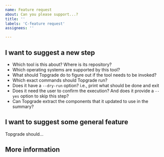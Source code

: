 ```yaml
---
name: Feature request
about: Can you please support...?
title: ''
labels: 'C-feature request'
assignees: ''

---
```


## I want to suggest a new step

* Which tool is this about? Where is its repository?
* Which operating systems are supported by this tool?
* What should Topgrade do to figure out if the tool needs to be invoked?
* Which exact commands should Topgrade run?
* Does it have a `--dry-run` option? i.e., print what should be done and exit
* Does it need the user to confirm the execution? And does it provide a `--yes`
  option to skip this step?
* Can Topgrade extract the components that it updated to use in the summary?

## I want to suggest some general feature

Topgrade should...

## More information

<!-- Assuming that someone else implements the feature,
please state if you know how to test it from a side branch of Topgrade. -->
